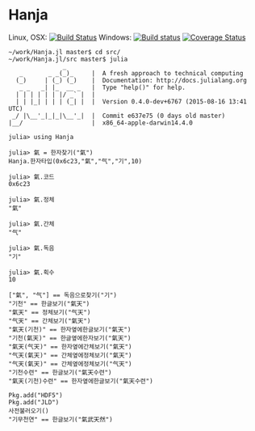 # Hanja

Linux, OSX: [![Build Status](https://api.travis-ci.org/wookay/Hanja.jl.svg?branch=master)](https://travis-ci.org/wookay/Hanja.jl)
Windows: [![Build status](https://ci.appveyor.com/api/projects/status/jf1dn55yc0u4q2dt?svg=true)](https://ci.appveyor.com/project/wookay/Hanja.jl)
[![Coverage Status](https://coveralls.io/repos/wookay/Hanja.jl/badge.svg?branch=master&service=github)](https://coveralls.io/github/wookay/Hanja.jl?branch=master)

```
~/work/Hanja.jl master$ cd src/
~/work/Hanja.jl/src master$ julia
               _
   _       _ _(_)_     |  A fresh approach to technical computing
  (_)     | (_) (_)    |  Documentation: http://docs.julialang.org
   _ _   _| |_  __ _   |  Type "help()" for help.
  | | | | | | |/ _` |  |
  | | |_| | | | (_| |  |  Version 0.4.0-dev+6767 (2015-08-16 13:41 UTC)
 _/ |\__'_|_|_|\__'_|  |  Commit e637e75 (0 days old master)
|__/                   |  x86_64-apple-darwin14.4.0

julia> using Hanja

julia> 氣 = 한자찾기("氣")
Hanja.한자타입(0x6c23,"氣","气","기",10)

julia> 氣.코드
0x6c23

julia> 氣.정체
"氣"

julia> 氣.간체
"气"

julia> 氣.독음
"기"

julia> 氣.획수
10
```

```
["氣", "气"] == 독음으로찾기("기")
"기천" == 한글보기("氣天")
"氣天" == 정체보기("气天")
"气天" == 간체보기("氣天")
"氣天(기천)" == 한자옆에한글보기("氣天")
"기천(氣天)" == 한글옆에한자보기("氣天")
"氣天(气天)" == 한자옆에간체보기("氣天")
"气天(氣天)" == 간체옆에정체보기("氣天")
"气天(氣天)" == 간체옆에정체보기("气天")
"기천수련" == 한글보기("氣天수련")
"氣天(기천)수련" == 한자옆에한글보기("氣天수련")
```

```
Pkg.add("HDF5")
Pkg.add("JLD")
사전불러오기()
"기무천연" == 한글보기("氣武天然")
```
